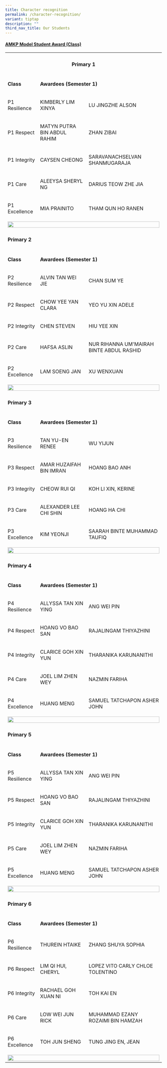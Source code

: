 ```yaml
---
title: Character recognition
permalink: /character-recognition/
variant: tiptap
description: ""
third_nav_title: Our Students
---
```

<h4><strong><u>AMKP Model Student Award (Class)</u></strong></h4>
<table style="minWidth: 75px">
<colgroup>
<col>
<col>
<col>
</colgroup>
<tbody>
<tr>
<th rowspan="1" colspan="3">
<h4><strong>Primary 1</strong></h4>
</th>
</tr>
<tr>
<td rowspan="1" colspan="1">
<p><strong>Class</strong>
</p>
</td>
<td rowspan="1" colspan="2">
<p><strong>Awardees (Semester 1)</strong>
</p>
</td>
</tr>
<tr>
<td rowspan="1" colspan="1">
<p>P1 Resilience</p>
</td>
<td rowspan="1" colspan="1">
<p>KIMBERLY LIM XINYA</p>
</td>
<td rowspan="1" colspan="1">
<p>LU JINGZHE ALSON</p>
</td>
</tr>
<tr>
<td rowspan="1" colspan="1">
<p>P1 Respect</p>
</td>
<td rowspan="1" colspan="1">
<p>MATYN PUTRA BIN ABDUL RAHIM</p>
</td>
<td rowspan="1" colspan="1">
<p>ZHAN ZIBAI</p>
</td>
</tr>
<tr>
<td rowspan="1" colspan="1">
<p>P1 Integrity</p>
</td>
<td rowspan="1" colspan="1">
<p>CAYSEN CHEONG</p>
</td>
<td rowspan="1" colspan="1">
<p>SARAVANACHSELVAN SHANMUGARAJA</p>
</td>
</tr>
<tr>
<td rowspan="1" colspan="1">
<p>P1 Care</p>
</td>
<td rowspan="1" colspan="1">
<p>ALEEYSA SHERYL NG</p>
</td>
<td rowspan="1" colspan="1">
<p>DARIUS TEOW ZHE JIA</p>
</td>
</tr>
<tr>
<td rowspan="1" colspan="1">
<p>P1 Excellence</p>
</td>
<td rowspan="1" colspan="1">
<p>MIA PRAINITO</p>
</td>
<td rowspan="1" colspan="1">
<p>THAM QUN HO RANEN</p>
</td>
</tr>
<tr>
<td rowspan="1" colspan="3">
<div class="isomer-image-wrapper">
<img style="width: 100%" height="auto" width="100%" alt="" src="/images/p1msa.jpg">
</div>
</td>
</tr>
<tr>
<td rowspan="1" colspan="3">
<h4><strong>Primary 2</strong></h4>
</td>
</tr>
<tr>
<td rowspan="1" colspan="1">
<p><strong>Class</strong>
</p>
</td>
<td rowspan="1" colspan="2">
<p><strong>Awardees (Semester 1)</strong>
</p>
</td>
</tr>
<tr>
<td rowspan="1" colspan="1">
<p>P2 Resilience</p>
</td>
<td rowspan="1" colspan="1">
<p>ALVIN TAN WEI JIE</p>
</td>
<td rowspan="1" colspan="1">
<p>CHAN SUM YE</p>
</td>
</tr>
<tr>
<td rowspan="1" colspan="1">
<p>P2 Respect</p>
</td>
<td rowspan="1" colspan="1">
<p>CHOW YEE YAN CLARA</p>
</td>
<td rowspan="1" colspan="1">
<p>YEO YU XIN ADELE</p>
</td>
</tr>
<tr>
<td rowspan="1" colspan="1">
<p>P2 Integrity</p>
</td>
<td rowspan="1" colspan="1">
<p>CHEN STEVEN</p>
</td>
<td rowspan="1" colspan="1">
<p>HIU YEE XIN</p>
</td>
</tr>
<tr>
<td rowspan="1" colspan="1">
<p>P2 Care</p>
</td>
<td rowspan="1" colspan="1">
<p>HAFSA ASLIN</p>
</td>
<td rowspan="1" colspan="1">
<p>NUR RIHANNA UM'MAIRAH BINTE ABDUL RASHID</p>
</td>
</tr>
<tr>
<td rowspan="1" colspan="1">
<p>P2 Excellence</p>
</td>
<td rowspan="1" colspan="1">
<p>LAM SOENG JAN</p>
</td>
<td rowspan="1" colspan="1">
<p>XU WENXUAN</p>
</td>
</tr>
<tr>
<td rowspan="1" colspan="3">
<div class="isomer-image-wrapper">
<img style="width: 100%" height="auto" width="100%" alt="" src="/images/p2msa.jpg">
</div>
</td>
</tr>
<tr>
<td rowspan="1" colspan="3">
<h4><strong>Primary 3</strong></h4>
</td>
</tr>
<tr>
<td rowspan="1" colspan="1">
<p><strong>Class</strong>
</p>
</td>
<td rowspan="1" colspan="2">
<p><strong>Awardees (Semester 1)</strong>
</p>
</td>
</tr>
<tr>
<td rowspan="1" colspan="1">
<p>P3 Resilience</p>
</td>
<td rowspan="1" colspan="1">
<p>TAN YU-EN RENEE</p>
</td>
<td rowspan="1" colspan="1">
<p>WU YIJUN</p>
</td>
</tr>
<tr>
<td rowspan="1" colspan="1">
<p>P3 Respect</p>
</td>
<td rowspan="1" colspan="1">
<p>AMAR HUZAIFAH BIN IMRAN</p>
</td>
<td rowspan="1" colspan="1">
<p>HOANG BAO ANH</p>
</td>
</tr>
<tr>
<td rowspan="1" colspan="1">
<p>P3 Integrity</p>
</td>
<td rowspan="1" colspan="1">
<p>CHEOW RUI QI</p>
</td>
<td rowspan="1" colspan="1">
<p>KOH LI XIN, KERINE</p>
</td>
</tr>
<tr>
<td rowspan="1" colspan="1">
<p>P3 Care</p>
</td>
<td rowspan="1" colspan="1">
<p>ALEXANDER LEE CHI SHIN</p>
</td>
<td rowspan="1" colspan="1">
<p>HOANG HA CHI</p>
</td>
</tr>
<tr>
<td rowspan="1" colspan="1">
<p>P3 Excellence</p>
</td>
<td rowspan="1" colspan="1">
<p>KIM YEONJI</p>
</td>
<td rowspan="1" colspan="1">
<p>SAARAH BINTE MUHAMMAD TAUFIQ</p>
</td>
</tr>
<tr>
<td rowspan="1" colspan="3">
<div class="isomer-image-wrapper">
<img style="width: 100%" height="auto" width="100%" alt="" src="/images/p3msa.jpg">
</div>
</td>
</tr>
<tr>
<td rowspan="1" colspan="3">
<h4><strong>Primary 4</strong></h4>
</td>
</tr>
<tr>
<td rowspan="1" colspan="1">
<p><strong>Class</strong>
</p>
</td>
<td rowspan="1" colspan="2">
<p><strong>Awardees (Semester 1)</strong>
</p>
</td>
</tr>
<tr>
<td rowspan="1" colspan="1">
<p>P4 Resilience</p>
</td>
<td rowspan="1" colspan="1">
<p>ALLYSSA TAN XIN YING</p>
</td>
<td rowspan="1" colspan="1">
<p>ANG WEI PIN</p>
</td>
</tr>
<tr>
<td rowspan="1" colspan="1">
<p>P4 Respect</p>
</td>
<td rowspan="1" colspan="1">
<p>HOANG VO BAO SAN</p>
</td>
<td rowspan="1" colspan="1">
<p>RAJALINGAM THIYAZHINI</p>
</td>
</tr>
<tr>
<td rowspan="1" colspan="1">
<p>P4 Integrity</p>
</td>
<td rowspan="1" colspan="1">
<p>CLARICE GOH XIN YUN</p>
</td>
<td rowspan="1" colspan="1">
<p>THARANIKA KARUNANITHI</p>
</td>
</tr>
<tr>
<td rowspan="1" colspan="1">
<p>P4 Care</p>
</td>
<td rowspan="1" colspan="1">
<p>JOEL LIM ZHEN WEY</p>
</td>
<td rowspan="1" colspan="1">
<p>NAZMIN FARIHA</p>
</td>
</tr>
<tr>
<td rowspan="1" colspan="1">
<p>P4 Excellence</p>
</td>
<td rowspan="1" colspan="1">
<p>HUANG MENG</p>
</td>
<td rowspan="1" colspan="1">
<p>SAMUEL TATCHAPON ASHER JOHN</p>
</td>
</tr>
<tr>
<td rowspan="1" colspan="3">
<div class="isomer-image-wrapper">
<img style="width: 100%" height="auto" width="100%" alt="" src="/images/p4msa.jpg">
</div>
</td>
</tr>
<tr>
<td rowspan="1" colspan="3">
<h4><strong>Primary 5</strong></h4>
</td>
</tr>
<tr>
<td rowspan="1" colspan="1">
<p><strong>Class</strong>
</p>
</td>
<td rowspan="1" colspan="2">
<p><strong>Awardees (Semester 1)</strong>
</p>
</td>
</tr>
<tr>
<td rowspan="1" colspan="1">
<p>P5 Resilience</p>
</td>
<td rowspan="1" colspan="1">
<p>ALLYSSA TAN XIN YING</p>
</td>
<td rowspan="1" colspan="1">
<p>ANG WEI PIN</p>
</td>
</tr>
<tr>
<td rowspan="1" colspan="1">
<p>P5 Respect</p>
</td>
<td rowspan="1" colspan="1">
<p>HOANG VO BAO SAN</p>
</td>
<td rowspan="1" colspan="1">
<p>RAJALINGAM THIYAZHINI</p>
</td>
</tr>
<tr>
<td rowspan="1" colspan="1">
<p>P5 Integrity</p>
</td>
<td rowspan="1" colspan="1">
<p>CLARICE GOH XIN YUN</p>
</td>
<td rowspan="1" colspan="1">
<p>THARANIKA KARUNANITHI</p>
</td>
</tr>
<tr>
<td rowspan="1" colspan="1">
<p>P5 Care</p>
</td>
<td rowspan="1" colspan="1">
<p>JOEL LIM ZHEN WEY</p>
</td>
<td rowspan="1" colspan="1">
<p>NAZMIN FARIHA</p>
</td>
</tr>
<tr>
<td rowspan="1" colspan="1">
<p>P5 Excellence</p>
</td>
<td rowspan="1" colspan="1">
<p>HUANG MENG</p>
</td>
<td rowspan="1" colspan="1">
<p>SAMUEL TATCHAPON ASHER JOHN</p>
</td>
</tr>
<tr>
<td rowspan="1" colspan="3">
<div class="isomer-image-wrapper">
<img style="width: 100%" height="auto" width="100%" alt="" src="/images/p5msa.jpg">
</div>
</td>
</tr>
<tr>
<td rowspan="1" colspan="3">
<h4><strong>Primary 6</strong></h4>
</td>
</tr>
<tr>
<td rowspan="1" colspan="1">
<p><strong>Class</strong>
</p>
</td>
<td rowspan="1" colspan="2">
<p><strong>Awardees (Semester 1)</strong>
</p>
</td>
</tr>
<tr>
<td rowspan="1" colspan="1">
<p>P6 Resilience</p>
</td>
<td rowspan="1" colspan="1">
<p>THUREIN HTAIKE</p>
</td>
<td rowspan="1" colspan="1">
<p>ZHANG SHUYA SOPHIA</p>
</td>
</tr>
<tr>
<td rowspan="1" colspan="1">
<p>P6 Respect</p>
</td>
<td rowspan="1" colspan="1">
<p>LIM QI HUI, CHERYL</p>
</td>
<td rowspan="1" colspan="1">
<p>LOPEZ VITO CARLY CHLOE TOLENTINO</p>
</td>
</tr>
<tr>
<td rowspan="1" colspan="1">
<p>P6 Integrity</p>
</td>
<td rowspan="1" colspan="1">
<p>RACHAEL GOH XUAN NI</p>
</td>
<td rowspan="1" colspan="1">
<p>TOH KAI EN</p>
</td>
</tr>
<tr>
<td rowspan="1" colspan="1">
<p>P6 Care</p>
</td>
<td rowspan="1" colspan="1">
<p>LOW WEI JUN RICK</p>
</td>
<td rowspan="1" colspan="1">
<p>MUHAMMAD EZANY ROZAIMI BIN HAMZAH</p>
</td>
</tr>
<tr>
<td rowspan="1" colspan="1">
<p>P6 Excellence</p>
</td>
<td rowspan="1" colspan="1">
<p>TOH JUN SHENG</p>
</td>
<td rowspan="1" colspan="1">
<p>TUNG JING EN, JEAN</p>
</td>
</tr>
<tr>
<td rowspan="1" colspan="3">
<div class="isomer-image-wrapper">
<img style="width: 100%" height="auto" width="100%" alt="" src="/images/p6msa.jpg">
</div>
</td>
</tr>
</tbody>
</table>
<h4></h4>
<p></p>